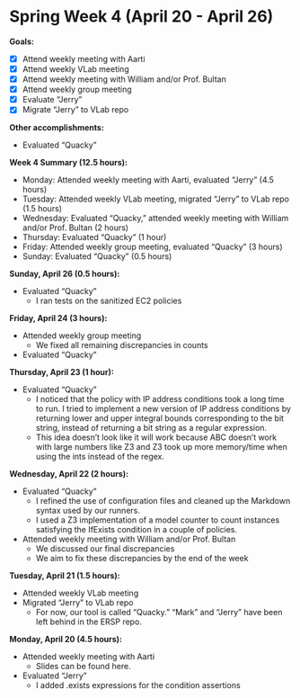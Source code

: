 # Spring Week 4 (April 20 - April 26)

**Goals:**
- [x] Attend weekly meeting with Aarti
- [x] Attend weekly VLab meeting
- [x] Attend weekly meeting with William and/or Prof. Bultan
- [x] Attend weekly group meeting
- [x] Evaluate “Jerry”
- [x] Migrate “Jerry” to VLab repo

**Other accomplishments:**
- Evaluated “Quacky”

**Week 4 Summary (12.5 hours):**
- Monday: Attended weekly meeting with Aarti, evaluated “Jerry” (4.5 hours)
- Tuesday: Attended weekly VLab meeting, migrated “Jerry” to VLab repo (1.5 hours)
- Wednesday: Evaluated “Quacky,” attended weekly meeting with William and/or Prof. Bultan (2 hours)
- Thursday: Evaluated “Quacky” (1 hour)
- Friday: Attended weekly group meeting, evaluated “Quacky” (3 hours)
- Sunday: Evaluated “Quacky” (0.5 hours)

**Sunday, April 26 (0.5 hours):**
- Evaluated “Quacky”
  - I ran tests on the sanitized EC2 policies

**Friday, April 24 (3 hours):**
- Attended weekly group meeting
  - We fixed all remaining discrepancies in counts
- Evaluated “Quacky”

**Thursday, April 23 (1 hour):**
- Evaluated “Quacky”
  - I noticed that the policy with IP address conditions took a long time to run. I tried to implement a new version of IP address conditions by returning lower and upper integral bounds corresponding to the bit string, instead of returning a bit string as a regular expression.
  - This idea doesn’t look like it will work because ABC doesn’t work with large numbers like Z3 and Z3 took up more memory/time when using the ints instead of the regex. 

**Wednesday, April 22 (2 hours):**
- Evaluated “Quacky”
  - I refined the use of configuration files and cleaned up the Markdown syntax used by our runners.
  - I used a Z3 implementation of a model counter to count instances satisfying the IfExists condition in a couple of policies.
- Attended weekly meeting with William and/or Prof. Bultan
  - We discussed our final discrepancies
  - We aim to fix these discrepancies by the end of the week

**Tuesday, April 21 (1.5 hours):**
- Attended weekly VLab meeting
- Migrated “Jerry” to VLab repo
  - For now, our tool is called “Quacky.” “Mark” and “Jerry” have been left behind in the ERSP repo.

**Monday, April 20 (4.5 hours):**
- Attended weekly meeting with Aarti
  - Slides can be found here.
- Evaluated “Jerry”
  - I added .exists expressions for the condition assertions
